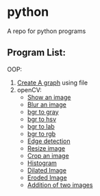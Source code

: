 # python
A repo for python programs

## Program List:

OOP:
  1. [Create A graph](https://github.com/jvedsaqib/python/tree/main/oop/Graph) using file
  2. openCV:
     - [Show an image](https://github.com/jvedsaqib/python/blob/main/openCV/showImage.py)
     - [Blur an image](https://github.com/jvedsaqib/python/blob/main/openCV/blur.py)
     - [bgr to gray](https://github.com/jvedsaqib/python/blob/main/openCV/gray.py)
     - [bgr to hsv](https://github.com/jvedsaqib/python/blob/main/openCV/hsv.py)
     - [bgr to lab](https://github.com/jvedsaqib/python/blob/main/openCV/lab.py)
     - [bgr to rgb](https://github.com/jvedsaqib/python/blob/main/openCV/rgb.py)
     - [Edge detection](https://github.com/jvedsaqib/python/blob/main/openCV/edge_cascade.py)
     - [Resize image](https://github.com/jvedsaqib/python/blob/main/openCV/resize.py)
     - [Crop an image](https://github.com/jvedsaqib/python/blob/main/openCV/cropped.py)
     - [Histogram](https://github.com/jvedsaqib/python/blob/main/openCV/histogram.py)
     - [Dilated Image](https://github.com/jvedsaqib/python/blob/main/openCV/dilated.py)
     - [Eroded Image](https://github.com/jvedsaqib/python/blob/main/openCV/dilated.py)
     - [Addition of two images](https://github.com/jvedsaqib/python/blob/main/openCV/addition.py)
